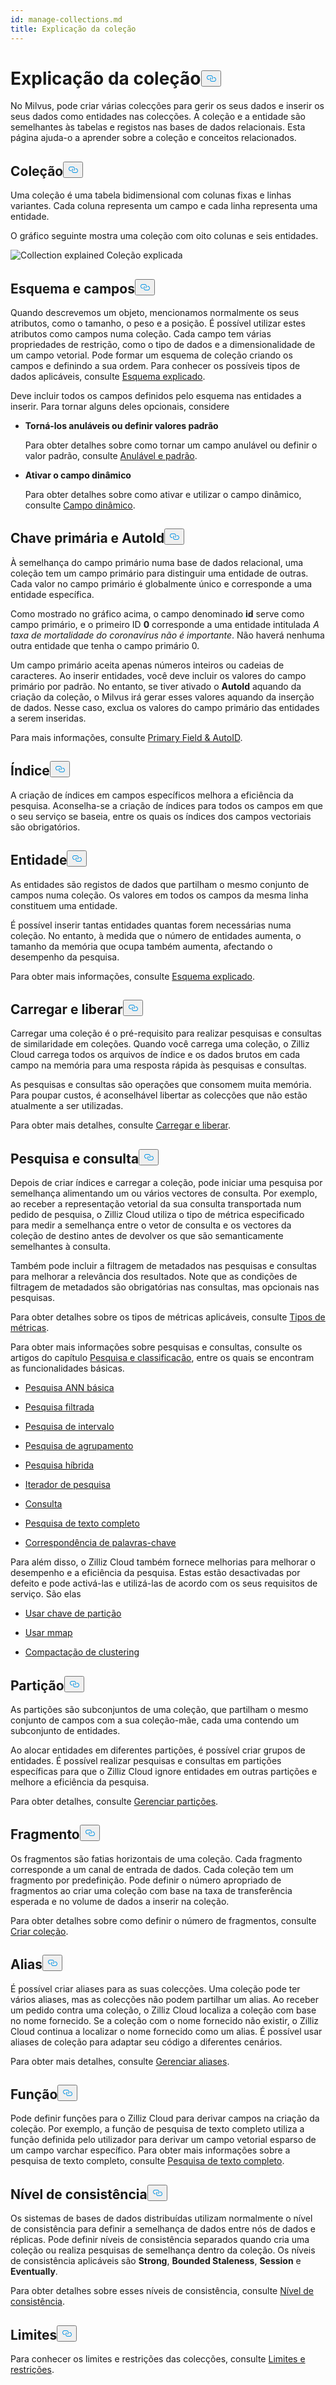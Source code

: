 ```yaml
---
id: manage-collections.md
title: Explicação da coleção
---
```

<h1 id="Collection-Explained​" class="common-anchor-header">Explicação da coleção<button data-href="#Collection-Explained​" class="anchor-icon" translate="no">
      <svg translate="no"
        aria-hidden="true"
        focusable="false"
        height="20"
        version="1.1"
        viewBox="0 0 16 16"
        width="16"
      >
        <path
          fill="#0092E4"
          fill-rule="evenodd"
          d="M4 9h1v1H4c-1.5 0-3-1.69-3-3.5S2.55 3 4 3h4c1.45 0 3 1.69 3 3.5 0 1.41-.91 2.72-2 3.25V8.59c.58-.45 1-1.27 1-2.09C10 5.22 8.98 4 8 4H4c-.98 0-2 1.22-2 2.5S3 9 4 9zm9-3h-1v1h1c1 0 2 1.22 2 2.5S13.98 12 13 12H9c-.98 0-2-1.22-2-2.5 0-.83.42-1.64 1-2.09V6.25c-1.09.53-2 1.84-2 3.25C6 11.31 7.55 13 9 13h4c1.45 0 3-1.69 3-3.5S14.5 6 13 6z"
        ></path>
      </svg>
    </button></h1><p>No Milvus, pode criar várias colecções para gerir os seus dados e inserir os seus dados como entidades nas colecções. A coleção e a entidade são semelhantes às tabelas e registos nas bases de dados relacionais. Esta página ajuda-o a aprender sobre a coleção e conceitos relacionados.</p>
<h2 id="Collection​" class="common-anchor-header">Coleção<button data-href="#Collection​" class="anchor-icon" translate="no">
      <svg translate="no"
        aria-hidden="true"
        focusable="false"
        height="20"
        version="1.1"
        viewBox="0 0 16 16"
        width="16"
      >
        <path
          fill="#0092E4"
          fill-rule="evenodd"
          d="M4 9h1v1H4c-1.5 0-3-1.69-3-3.5S2.55 3 4 3h4c1.45 0 3 1.69 3 3.5 0 1.41-.91 2.72-2 3.25V8.59c.58-.45 1-1.27 1-2.09C10 5.22 8.98 4 8 4H4c-.98 0-2 1.22-2 2.5S3 9 4 9zm9-3h-1v1h1c1 0 2 1.22 2 2.5S13.98 12 13 12H9c-.98 0-2-1.22-2-2.5 0-.83.42-1.64 1-2.09V6.25c-1.09.53-2 1.84-2 3.25C6 11.31 7.55 13 9 13h4c1.45 0 3-1.69 3-3.5S14.5 6 13 6z"
        ></path>
      </svg>
    </button></h2><p>Uma coleção é uma tabela bidimensional com colunas fixas e linhas variantes. Cada coluna representa um campo e cada linha representa uma entidade. </p>
<p>O gráfico seguinte mostra uma coleção com oito colunas e seis entidades.</p>
<p>
  
   <span class="img-wrapper"> <img translate="no" src="/docs/v2.4.x/assets/collection-explained.png" alt="Collection explained" class="doc-image" id="collection-explained" />
   </span> <span class="img-wrapper"> <span>Coleção explicada</span> </span></p>
<h2 id="Schema-and-Fields​" class="common-anchor-header">Esquema e campos<button data-href="#Schema-and-Fields​" class="anchor-icon" translate="no">
      <svg translate="no"
        aria-hidden="true"
        focusable="false"
        height="20"
        version="1.1"
        viewBox="0 0 16 16"
        width="16"
      >
        <path
          fill="#0092E4"
          fill-rule="evenodd"
          d="M4 9h1v1H4c-1.5 0-3-1.69-3-3.5S2.55 3 4 3h4c1.45 0 3 1.69 3 3.5 0 1.41-.91 2.72-2 3.25V8.59c.58-.45 1-1.27 1-2.09C10 5.22 8.98 4 8 4H4c-.98 0-2 1.22-2 2.5S3 9 4 9zm9-3h-1v1h1c1 0 2 1.22 2 2.5S13.98 12 13 12H9c-.98 0-2-1.22-2-2.5 0-.83.42-1.64 1-2.09V6.25c-1.09.53-2 1.84-2 3.25C6 11.31 7.55 13 9 13h4c1.45 0 3-1.69 3-3.5S14.5 6 13 6z"
        ></path>
      </svg>
    </button></h2><p>Quando descrevemos um objeto, mencionamos normalmente os seus atributos, como o tamanho, o peso e a posição. É possível utilizar estes atributos como campos numa coleção. Cada campo tem várias propriedades de restrição, como o tipo de dados e a dimensionalidade de um campo vetorial. Pode formar um esquema de coleção criando os campos e definindo a sua ordem. Para conhecer os possíveis tipos de dados aplicáveis, consulte <a href="/docs/pt/schema.md">Esquema explicado</a>.</p>
<p>Deve incluir todos os campos definidos pelo esquema nas entidades a inserir. Para tornar alguns deles opcionais, considere</p>
<ul>
<li><p><strong>Torná-los anuláveis ou definir valores padrão</strong></p>
<p>Para obter detalhes sobre como tornar um campo anulável ou definir o valor padrão, consulte <a href="/docs/pt/nullable-and-default.md">Anulável e padrão</a>.</p></li>
<li><p><strong>Ativar o campo dinâmico</strong></p>
<p>Para obter detalhes sobre como ativar e utilizar o campo dinâmico, consulte <a href="/docs/pt/enable-dynamic-field.md">Campo dinâmico</a>.</p></li>
</ul>
<h2 id="Primary-key-and-AutoId​" class="common-anchor-header">Chave primária e AutoId<button data-href="#Primary-key-and-AutoId​" class="anchor-icon" translate="no">
      <svg translate="no"
        aria-hidden="true"
        focusable="false"
        height="20"
        version="1.1"
        viewBox="0 0 16 16"
        width="16"
      >
        <path
          fill="#0092E4"
          fill-rule="evenodd"
          d="M4 9h1v1H4c-1.5 0-3-1.69-3-3.5S2.55 3 4 3h4c1.45 0 3 1.69 3 3.5 0 1.41-.91 2.72-2 3.25V8.59c.58-.45 1-1.27 1-2.09C10 5.22 8.98 4 8 4H4c-.98 0-2 1.22-2 2.5S3 9 4 9zm9-3h-1v1h1c1 0 2 1.22 2 2.5S13.98 12 13 12H9c-.98 0-2-1.22-2-2.5 0-.83.42-1.64 1-2.09V6.25c-1.09.53-2 1.84-2 3.25C6 11.31 7.55 13 9 13h4c1.45 0 3-1.69 3-3.5S14.5 6 13 6z"
        ></path>
      </svg>
    </button></h2><p>À semelhança do campo primário numa base de dados relacional, uma coleção tem um campo primário para distinguir uma entidade de outras. Cada valor no campo primário é globalmente único e corresponde a uma entidade específica. </p>
<p>Como mostrado no gráfico acima, o campo denominado <strong>id</strong> serve como campo primário, e o primeiro ID <strong>0</strong> corresponde a uma entidade intitulada <em>A taxa de mortalidade do coronavírus não é importante</em>. Não haverá nenhuma outra entidade que tenha o campo primário 0.</p>
<p>Um campo primário aceita apenas números inteiros ou cadeias de caracteres. Ao inserir entidades, você deve incluir os valores do campo primário por padrão. No entanto, se tiver ativado o <strong>AutoId</strong> aquando da criação da coleção, o Milvus irá gerar esses valores aquando da inserção de dados. Nesse caso, exclua os valores do campo primário das entidades a serem inseridas.</p>
<p>Para mais informações, consulte <a href="/docs/pt/primary-field.md">Primary Field &amp; AutoID</a>.</p>
<h2 id="Index​" class="common-anchor-header">Índice<button data-href="#Index​" class="anchor-icon" translate="no">
      <svg translate="no"
        aria-hidden="true"
        focusable="false"
        height="20"
        version="1.1"
        viewBox="0 0 16 16"
        width="16"
      >
        <path
          fill="#0092E4"
          fill-rule="evenodd"
          d="M4 9h1v1H4c-1.5 0-3-1.69-3-3.5S2.55 3 4 3h4c1.45 0 3 1.69 3 3.5 0 1.41-.91 2.72-2 3.25V8.59c.58-.45 1-1.27 1-2.09C10 5.22 8.98 4 8 4H4c-.98 0-2 1.22-2 2.5S3 9 4 9zm9-3h-1v1h1c1 0 2 1.22 2 2.5S13.98 12 13 12H9c-.98 0-2-1.22-2-2.5 0-.83.42-1.64 1-2.09V6.25c-1.09.53-2 1.84-2 3.25C6 11.31 7.55 13 9 13h4c1.45 0 3-1.69 3-3.5S14.5 6 13 6z"
        ></path>
      </svg>
    </button></h2><p>A criação de índices em campos específicos melhora a eficiência da pesquisa. Aconselha-se a criação de índices para todos os campos em que o seu serviço se baseia, entre os quais os índices dos campos vectoriais são obrigatórios.</p>
<h2 id="Entity​" class="common-anchor-header">Entidade<button data-href="#Entity​" class="anchor-icon" translate="no">
      <svg translate="no"
        aria-hidden="true"
        focusable="false"
        height="20"
        version="1.1"
        viewBox="0 0 16 16"
        width="16"
      >
        <path
          fill="#0092E4"
          fill-rule="evenodd"
          d="M4 9h1v1H4c-1.5 0-3-1.69-3-3.5S2.55 3 4 3h4c1.45 0 3 1.69 3 3.5 0 1.41-.91 2.72-2 3.25V8.59c.58-.45 1-1.27 1-2.09C10 5.22 8.98 4 8 4H4c-.98 0-2 1.22-2 2.5S3 9 4 9zm9-3h-1v1h1c1 0 2 1.22 2 2.5S13.98 12 13 12H9c-.98 0-2-1.22-2-2.5 0-.83.42-1.64 1-2.09V6.25c-1.09.53-2 1.84-2 3.25C6 11.31 7.55 13 9 13h4c1.45 0 3-1.69 3-3.5S14.5 6 13 6z"
        ></path>
      </svg>
    </button></h2><p>As entidades são registos de dados que partilham o mesmo conjunto de campos numa coleção. Os valores em todos os campos da mesma linha constituem uma entidade.</p>
<p>É possível inserir tantas entidades quantas forem necessárias numa coleção. No entanto, à medida que o número de entidades aumenta, o tamanho da memória que ocupa também aumenta, afectando o desempenho da pesquisa.</p>
<p>Para obter mais informações, consulte <a href="/docs/pt/schema.md">Esquema explicado</a>.</p>
<h2 id="Load-and-Release​" class="common-anchor-header">Carregar e liberar<button data-href="#Load-and-Release​" class="anchor-icon" translate="no">
      <svg translate="no"
        aria-hidden="true"
        focusable="false"
        height="20"
        version="1.1"
        viewBox="0 0 16 16"
        width="16"
      >
        <path
          fill="#0092E4"
          fill-rule="evenodd"
          d="M4 9h1v1H4c-1.5 0-3-1.69-3-3.5S2.55 3 4 3h4c1.45 0 3 1.69 3 3.5 0 1.41-.91 2.72-2 3.25V8.59c.58-.45 1-1.27 1-2.09C10 5.22 8.98 4 8 4H4c-.98 0-2 1.22-2 2.5S3 9 4 9zm9-3h-1v1h1c1 0 2 1.22 2 2.5S13.98 12 13 12H9c-.98 0-2-1.22-2-2.5 0-.83.42-1.64 1-2.09V6.25c-1.09.53-2 1.84-2 3.25C6 11.31 7.55 13 9 13h4c1.45 0 3-1.69 3-3.5S14.5 6 13 6z"
        ></path>
      </svg>
    </button></h2><p>Carregar uma coleção é o pré-requisito para realizar pesquisas e consultas de similaridade em coleções. Quando você carrega uma coleção, o Zilliz Cloud carrega todos os arquivos de índice e os dados brutos em cada campo na memória para uma resposta rápida às pesquisas e consultas.</p>
<p>As pesquisas e consultas são operações que consomem muita memória. Para poupar custos, é aconselhável libertar as colecções que não estão atualmente a ser utilizadas.</p>
<p>Para obter mais detalhes, consulte <a href="/docs/pt/load-and-release.md">Carregar e liberar</a>.</p>
<h2 id="Search-and-Query​" class="common-anchor-header">Pesquisa e consulta<button data-href="#Search-and-Query​" class="anchor-icon" translate="no">
      <svg translate="no"
        aria-hidden="true"
        focusable="false"
        height="20"
        version="1.1"
        viewBox="0 0 16 16"
        width="16"
      >
        <path
          fill="#0092E4"
          fill-rule="evenodd"
          d="M4 9h1v1H4c-1.5 0-3-1.69-3-3.5S2.55 3 4 3h4c1.45 0 3 1.69 3 3.5 0 1.41-.91 2.72-2 3.25V8.59c.58-.45 1-1.27 1-2.09C10 5.22 8.98 4 8 4H4c-.98 0-2 1.22-2 2.5S3 9 4 9zm9-3h-1v1h1c1 0 2 1.22 2 2.5S13.98 12 13 12H9c-.98 0-2-1.22-2-2.5 0-.83.42-1.64 1-2.09V6.25c-1.09.53-2 1.84-2 3.25C6 11.31 7.55 13 9 13h4c1.45 0 3-1.69 3-3.5S14.5 6 13 6z"
        ></path>
      </svg>
    </button></h2><p>Depois de criar índices e carregar a coleção, pode iniciar uma pesquisa por semelhança alimentando um ou vários vectores de consulta. Por exemplo, ao receber a representação vetorial da sua consulta transportada num pedido de pesquisa, o Zilliz Cloud utiliza o tipo de métrica especificado para medir a semelhança entre o vetor de consulta e os vectores da coleção de destino antes de devolver os que são semanticamente semelhantes à consulta.</p>
<p>Também pode incluir a filtragem de metadados nas pesquisas e consultas para melhorar a relevância dos resultados. Note que as condições de filtragem de metadados são obrigatórias nas consultas, mas opcionais nas pesquisas.</p>
<p>Para obter detalhes sobre os tipos de métricas aplicáveis, consulte <a href="/docs/pt/metric.md">Tipos de métricas</a>.</p>
<p>Para obter mais informações sobre pesquisas e consultas, consulte os artigos do capítulo <a href="/docs/pt/single-vector-search.md">Pesquisa e classificação</a>, entre os quais se encontram as funcionalidades básicas.</p>
<ul>
<li><p><a href="/docs/pt/single-vector-search.md">Pesquisa ANN básica</a></p></li>
<li><p><a href="/docs/pt/filtered-search.md">Pesquisa filtrada</a></p></li>
<li><p><a href="/docs/pt/range-search.md">Pesquisa de intervalo</a></p></li>
<li><p><a href="/docs/pt/grouping-search.md">Pesquisa de agrupamento</a></p></li>
<li><p><a href="/docs/pt/multi-vector-search.md">Pesquisa híbrida</a></p></li>
<li><p><a href="/docs/pt/with-iterators.md">Iterador de pesquisa</a></p></li>
<li><p><a href="/docs/pt/get-and-scalar-query.md">Consulta</a></p></li>
<li><p><a href="/docs/pt/full-text-search.md">Pesquisa de texto completo</a></p></li>
<li><p><a href="/docs/pt/keyword-match.md">Correspondência de palavras-chave</a></p></li>
</ul>
<p>Para além disso, o Zilliz Cloud também fornece melhorias para melhorar o desempenho e a eficiência da pesquisa. Estas estão desactivadas por defeito e pode activá-las e utilizá-las de acordo com os seus requisitos de serviço. São elas</p>
<ul>
<li><p><a href="/docs/pt/use-partition-key.md">Usar chave de partição</a></p></li>
<li><p><a href="/docs/pt/mmap.md">Usar mmap</a></p></li>
<li><p><a href="/docs/pt/clustering-compaction.md">Compactação de clustering</a></p></li>
</ul>
<h2 id="Partition​" class="common-anchor-header">Partição<button data-href="#Partition​" class="anchor-icon" translate="no">
      <svg translate="no"
        aria-hidden="true"
        focusable="false"
        height="20"
        version="1.1"
        viewBox="0 0 16 16"
        width="16"
      >
        <path
          fill="#0092E4"
          fill-rule="evenodd"
          d="M4 9h1v1H4c-1.5 0-3-1.69-3-3.5S2.55 3 4 3h4c1.45 0 3 1.69 3 3.5 0 1.41-.91 2.72-2 3.25V8.59c.58-.45 1-1.27 1-2.09C10 5.22 8.98 4 8 4H4c-.98 0-2 1.22-2 2.5S3 9 4 9zm9-3h-1v1h1c1 0 2 1.22 2 2.5S13.98 12 13 12H9c-.98 0-2-1.22-2-2.5 0-.83.42-1.64 1-2.09V6.25c-1.09.53-2 1.84-2 3.25C6 11.31 7.55 13 9 13h4c1.45 0 3-1.69 3-3.5S14.5 6 13 6z"
        ></path>
      </svg>
    </button></h2><p>As partições são subconjuntos de uma coleção, que partilham o mesmo conjunto de campos com a sua coleção-mãe, cada uma contendo um subconjunto de entidades.</p>
<p>Ao alocar entidades em diferentes partições, é possível criar grupos de entidades. É possível realizar pesquisas e consultas em partições específicas para que o Zilliz Cloud ignore entidades em outras partições e melhore a eficiência da pesquisa.</p>
<p>Para obter detalhes, consulte <a href="/docs/pt/manage-partitions.md">Gerenciar partições</a>.</p>
<h2 id="Shard​" class="common-anchor-header">Fragmento<button data-href="#Shard​" class="anchor-icon" translate="no">
      <svg translate="no"
        aria-hidden="true"
        focusable="false"
        height="20"
        version="1.1"
        viewBox="0 0 16 16"
        width="16"
      >
        <path
          fill="#0092E4"
          fill-rule="evenodd"
          d="M4 9h1v1H4c-1.5 0-3-1.69-3-3.5S2.55 3 4 3h4c1.45 0 3 1.69 3 3.5 0 1.41-.91 2.72-2 3.25V8.59c.58-.45 1-1.27 1-2.09C10 5.22 8.98 4 8 4H4c-.98 0-2 1.22-2 2.5S3 9 4 9zm9-3h-1v1h1c1 0 2 1.22 2 2.5S13.98 12 13 12H9c-.98 0-2-1.22-2-2.5 0-.83.42-1.64 1-2.09V6.25c-1.09.53-2 1.84-2 3.25C6 11.31 7.55 13 9 13h4c1.45 0 3-1.69 3-3.5S14.5 6 13 6z"
        ></path>
      </svg>
    </button></h2><p>Os fragmentos são fatias horizontais de uma coleção. Cada fragmento corresponde a um canal de entrada de dados. Cada coleção tem um fragmento por predefinição. Pode definir o número apropriado de fragmentos ao criar uma coleção com base na taxa de transferência esperada e no volume de dados a inserir na coleção.</p>
<p>Para obter detalhes sobre como definir o número de fragmentos, consulte <a href="/docs/pt/create-collection.md">Criar coleção</a>.</p>
<h2 id="Alias​" class="common-anchor-header">Alias<button data-href="#Alias​" class="anchor-icon" translate="no">
      <svg translate="no"
        aria-hidden="true"
        focusable="false"
        height="20"
        version="1.1"
        viewBox="0 0 16 16"
        width="16"
      >
        <path
          fill="#0092E4"
          fill-rule="evenodd"
          d="M4 9h1v1H4c-1.5 0-3-1.69-3-3.5S2.55 3 4 3h4c1.45 0 3 1.69 3 3.5 0 1.41-.91 2.72-2 3.25V8.59c.58-.45 1-1.27 1-2.09C10 5.22 8.98 4 8 4H4c-.98 0-2 1.22-2 2.5S3 9 4 9zm9-3h-1v1h1c1 0 2 1.22 2 2.5S13.98 12 13 12H9c-.98 0-2-1.22-2-2.5 0-.83.42-1.64 1-2.09V6.25c-1.09.53-2 1.84-2 3.25C6 11.31 7.55 13 9 13h4c1.45 0 3-1.69 3-3.5S14.5 6 13 6z"
        ></path>
      </svg>
    </button></h2><p>É possível criar aliases para as suas colecções. Uma coleção pode ter vários aliases, mas as colecções não podem partilhar um alias. Ao receber um pedido contra uma coleção, o Zilliz Cloud localiza a coleção com base no nome fornecido. Se a coleção com o nome fornecido não existir, o Zilliz Cloud continua a localizar o nome fornecido como um alias. É possível usar aliases de coleção para adaptar seu código a diferentes cenários.</p>
<p>Para obter mais detalhes, consulte <a href="/docs/pt/manage-aliases.md">Gerenciar aliases</a>.</p>
<h2 id="Function​" class="common-anchor-header">Função<button data-href="#Function​" class="anchor-icon" translate="no">
      <svg translate="no"
        aria-hidden="true"
        focusable="false"
        height="20"
        version="1.1"
        viewBox="0 0 16 16"
        width="16"
      >
        <path
          fill="#0092E4"
          fill-rule="evenodd"
          d="M4 9h1v1H4c-1.5 0-3-1.69-3-3.5S2.55 3 4 3h4c1.45 0 3 1.69 3 3.5 0 1.41-.91 2.72-2 3.25V8.59c.58-.45 1-1.27 1-2.09C10 5.22 8.98 4 8 4H4c-.98 0-2 1.22-2 2.5S3 9 4 9zm9-3h-1v1h1c1 0 2 1.22 2 2.5S13.98 12 13 12H9c-.98 0-2-1.22-2-2.5 0-.83.42-1.64 1-2.09V6.25c-1.09.53-2 1.84-2 3.25C6 11.31 7.55 13 9 13h4c1.45 0 3-1.69 3-3.5S14.5 6 13 6z"
        ></path>
      </svg>
    </button></h2><p>Pode definir funções para o Zilliz Cloud para derivar campos na criação da coleção. Por exemplo, a função de pesquisa de texto completo utiliza a função definida pelo utilizador para derivar um campo vetorial esparso de um campo varchar específico. Para obter mais informações sobre a pesquisa de texto completo, consulte <a href="/docs/pt/full-text-search.md">Pesquisa de texto completo</a>.</p>
<h2 id="Consistency-Level​" class="common-anchor-header">Nível de consistência<button data-href="#Consistency-Level​" class="anchor-icon" translate="no">
      <svg translate="no"
        aria-hidden="true"
        focusable="false"
        height="20"
        version="1.1"
        viewBox="0 0 16 16"
        width="16"
      >
        <path
          fill="#0092E4"
          fill-rule="evenodd"
          d="M4 9h1v1H4c-1.5 0-3-1.69-3-3.5S2.55 3 4 3h4c1.45 0 3 1.69 3 3.5 0 1.41-.91 2.72-2 3.25V8.59c.58-.45 1-1.27 1-2.09C10 5.22 8.98 4 8 4H4c-.98 0-2 1.22-2 2.5S3 9 4 9zm9-3h-1v1h1c1 0 2 1.22 2 2.5S13.98 12 13 12H9c-.98 0-2-1.22-2-2.5 0-.83.42-1.64 1-2.09V6.25c-1.09.53-2 1.84-2 3.25C6 11.31 7.55 13 9 13h4c1.45 0 3-1.69 3-3.5S14.5 6 13 6z"
        ></path>
      </svg>
    </button></h2><p>Os sistemas de bases de dados distribuídas utilizam normalmente o nível de consistência para definir a semelhança de dados entre nós de dados e réplicas. Pode definir níveis de consistência separados quando cria uma coleção ou realiza pesquisas de semelhança dentro da coleção. Os níveis de consistência aplicáveis são <strong>Strong</strong>, <strong>Bounded Staleness</strong>, <strong>Session</strong> e <strong>Eventually</strong>.</p>
<p>Para obter detalhes sobre esses níveis de consistência, consulte <a href="/docs/pt/consistency.md">Nível de consistência</a>.</p>
<h2 id="Limits​" class="common-anchor-header">Limites<button data-href="#Limits​" class="anchor-icon" translate="no">
      <svg translate="no"
        aria-hidden="true"
        focusable="false"
        height="20"
        version="1.1"
        viewBox="0 0 16 16"
        width="16"
      >
        <path
          fill="#0092E4"
          fill-rule="evenodd"
          d="M4 9h1v1H4c-1.5 0-3-1.69-3-3.5S2.55 3 4 3h4c1.45 0 3 1.69 3 3.5 0 1.41-.91 2.72-2 3.25V8.59c.58-.45 1-1.27 1-2.09C10 5.22 8.98 4 8 4H4c-.98 0-2 1.22-2 2.5S3 9 4 9zm9-3h-1v1h1c1 0 2 1.22 2 2.5S13.98 12 13 12H9c-.98 0-2-1.22-2-2.5 0-.83.42-1.64 1-2.09V6.25c-1.09.53-2 1.84-2 3.25C6 11.31 7.55 13 9 13h4c1.45 0 3-1.69 3-3.5S14.5 6 13 6z"
        ></path>
      </svg>
    </button></h2><p>Para conhecer os limites e restrições das colecções, consulte <a href="/docs/pt/limitations.md">Limites e restrições</a>.</p>
